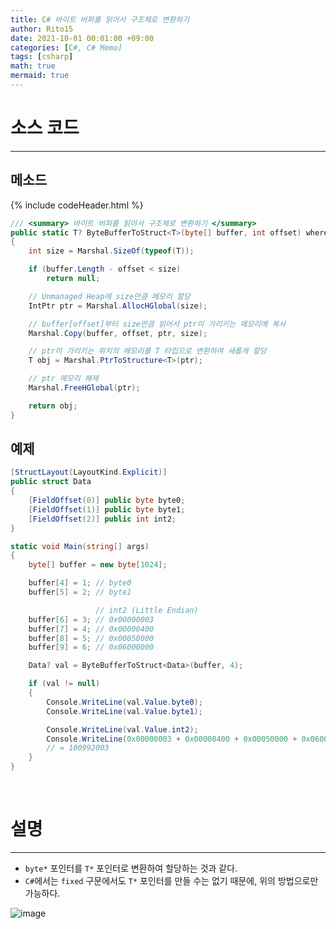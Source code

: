 ```yaml
---
title: C# 바이트 버퍼를 읽어서 구조체로 변환하기
author: Rito15
date: 2021-10-01 00:01:00 +09:00
categories: [C#, C# Memo]
tags: [csharp]
math: true
mermaid: true
---
```


# 소스 코드
---

## **메소드**

{% include codeHeader.html %}
```cs
/// <summary> 바이트 버퍼를 읽어서 구조체로 변환하기 </summary>
public static T? ByteBufferToStruct<T>(byte[] buffer, int offset) where T : struct
{
    int size = Marshal.SizeOf(typeof(T));

    if (buffer.Length - offset < size)
        return null;

    // Unmanaged Heap에 size만큼 메모리 할당
    IntPtr ptr = Marshal.AllocHGlobal(size);

    // buffer[offset]부터 size만큼 읽어서 ptr이 가리키는 메모리에 복사
    Marshal.Copy(buffer, offset, ptr, size);

    // ptr이 가리키는 위치의 메모리를 T 타입으로 변환하여 새롭게 할당
    T obj = Marshal.PtrToStructure<T>(ptr);

    // ptr 메모리 해제
    Marshal.FreeHGlobal(ptr);

    return obj;
}
```

## **예제**

```cs
[StructLayout(LayoutKind.Explicit)]
public struct Data
{
    [FieldOffset(0)] public byte byte0;
    [FieldOffset(1)] public byte byte1;
    [FieldOffset(2)] public int int2;
}

static void Main(string[] args)
{
    byte[] buffer = new byte[1024];

    buffer[4] = 1; // byte0
    buffer[5] = 2; // byte1

                   // int2 (Little Endian)
    buffer[6] = 3; // 0x00000003
    buffer[7] = 4; // 0x00000400
    buffer[8] = 5; // 0x00050000
    buffer[9] = 6; // 0x06000000

    Data? val = ByteBufferToStruct<Data>(buffer, 4);

    if (val != null)
    {
        Console.WriteLine(val.Value.byte0);
        Console.WriteLine(val.Value.byte1);

        Console.WriteLine(val.Value.int2);
        Console.WriteLine(0x00000003 + 0x00000400 + 0x00050000 + 0x06000000);
        // = 100992003
    }
}
```

<br>

# 설명
---

- `byte*` 포인터를 `T*` 포인터로 변환하여 할당하는 것과 같다.
- `C#`에서는 `fixed` 구문에서도 `T*` 포인터를 만들 수는 없기 때문에, 위의 방법으로만 가능하다.

![image](https://user-images.githubusercontent.com/42164422/135508151-67e4b1b9-c833-4763-8002-4b0dc760038c.png)
